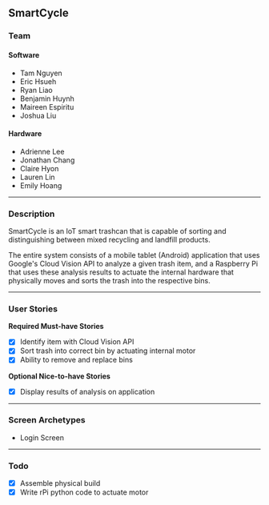 ## SmartCycle

### Team
#### Software
- Tam Nguyen
- Eric Hsueh
- Ryan Liao
- Benjamin Huynh
- Maireen Espiritu
- Joshua Liu

#### Hardware
- Adrienne Lee
- Jonathan Chang
- Claire Hyon
- Lauren Lin
- Emily Hoang

---

### Description
SmartCycle is an IoT smart trashcan that is capable of sorting and distinguishing between mixed recycling and landfill products.

The entire system consists of a mobile tablet (Android) application that uses Google's Cloud Vision API to analyze a given
trash item, and a Raspberry Pi that uses these analysis results to actuate the internal hardware that physically moves and
sorts the trash into the respective bins.

---

### User Stories
**Required Must-have Stories**

- [x] Identify item with Cloud Vision API
- [x] Sort trash into correct bin by actuating internal motor
- [x] Ability to remove and replace bins

**Optional Nice-to-have Stories**
- [x] Display results of analysis on application

---

### Screen Archetypes
 * Login Screen


---

### Todo
- [x] Assemble physical build
- [x] Write rPi python code to actuate motor
